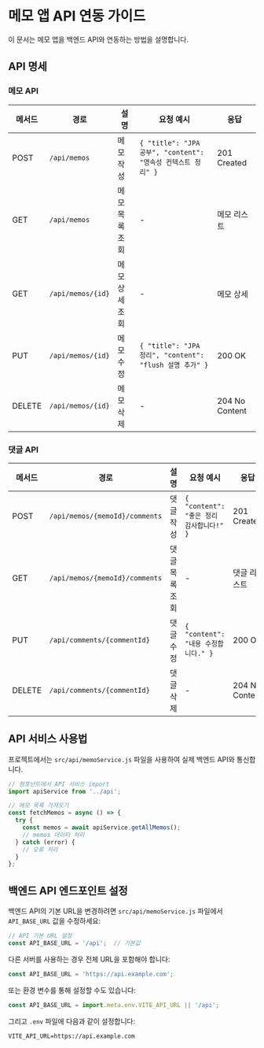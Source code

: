 # 메모 앱 API 연동 가이드

이 문서는 메모 앱을 백엔드 API와 연동하는 방법을 설명합니다.

## API 명세

### 메모 API

| 메서드 | 경로 | 설명 | 요청 예시 | 응답 |
|--------|------|------|-----------|------|
| POST | `/api/memos` | 메모 작성 | `{ "title": "JPA 공부", "content": "영속성 컨텍스트 정리" }` | 201 Created |
| GET | `/api/memos` | 메모 목록 조회 | - | 메모 리스트 |
| GET | `/api/memos/{id}` | 메모 상세 조회 | - | 메모 상세 |
| PUT | `/api/memos/{id}` | 메모 수정 | `{ "title": "JPA 정리", "content": "flush 설명 추가" }` | 200 OK |
| DELETE | `/api/memos/{id}` | 메모 삭제 | - | 204 No Content |

### 댓글 API

| 메서드 | 경로 | 설명 | 요청 예시 | 응답 |
|--------|------|------|-----------|------|
| POST | `/api/memos/{memoId}/comments` | 댓글 작성 | `{ "content": "좋은 정리 감사합니다!" }` | 201 Created |
| GET | `/api/memos/{memoId}/comments` | 댓글 목록 조회 | - | 댓글 리스트 |
| PUT | `/api/comments/{commentId}` | 댓글 수정 | `{ "content": "내용 수정합니다." }` | 200 OK |
| DELETE | `/api/comments/{commentId}` | 댓글 삭제 | - | 204 No Content |

## API 서비스 사용법

프로젝트에서는 `src/api/memoService.js` 파일을 사용하여 실제 백엔드 API와 통신합니다.

```javascript
// 컴포넌트에서 API 서비스 import
import apiService from '../api';

// 메모 목록 가져오기
const fetchMemos = async () => {
  try {
    const memos = await apiService.getAllMemos();
    // memos 데이터 처리
  } catch (error) {
    // 오류 처리
  }
};
```

## 백엔드 API 엔드포인트 설정

백엔드 API의 기본 URL을 변경하려면 `src/api/memoService.js` 파일에서 `API_BASE_URL` 값을 수정하세요:

```javascript
// API 기본 URL 설정
const API_BASE_URL = '/api';  // 기본값
```

다른 서버를 사용하는 경우 전체 URL을 포함해야 합니다:

```javascript
const API_BASE_URL = 'https://api.example.com';
```

또는 환경 변수를 통해 설정할 수도 있습니다:

```javascript
const API_BASE_URL = import.meta.env.VITE_API_URL || '/api';
```

그리고 `.env` 파일에 다음과 같이 설정합니다:

```
VITE_API_URL=https://api.example.com
```